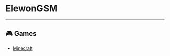# ElewonGSM
---

## 🎮 Games
- [Minecraft](https://github.com/Viexsa/ElewonGSM/tree/main/game-servers/Minecraft)